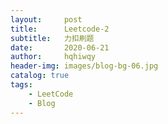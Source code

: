 ```yaml
---
layout:     post
title:      Leetcode-2
subtitle:   力扣刷题
date:       2020-06-21
author:     hqhiwqy
header-img: images/blog-bg-06.jpg
catalog: true
tags:
    - LeetCode
    - Blog
---
```

